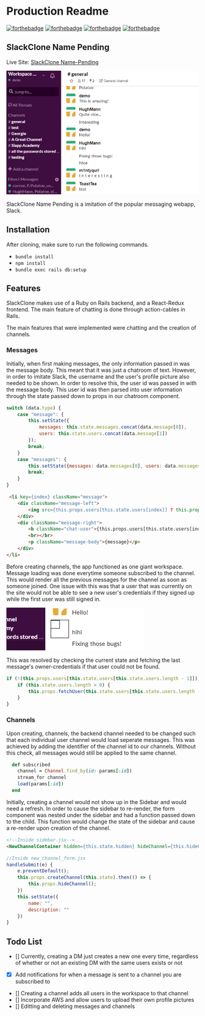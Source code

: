 # Production Readme

[![forthebadge](https://forthebadge.com/images/badges/made-with-javascript.svg)](https://forthebadge.com)  [![forthebadge](https://forthebadge.com/images/badges/made-with-ruby.svg)](https://forthebadge.com)  [![forthebadge](https://forthebadge.com/images/badges/uses-html.svg)](https://forthebadge.com)  [![forthebadge](https://forthebadge.com/images/badges/uses-css.svg)](https://forthebadge.com)

## SlackClone Name Pending

Live Site: [SlackClone Name-Pending](https://slack-clone-aa.herokuapp.com "Slack Clone")

![alt text][slackdemo]

[slackdemo]: https://github.com/saphknight/SlackClone-Name-Pending/blob/master/storage/slack-demo.PNG "Slack Demo"

SlackClone Name Pending is a imitation of the popular messaging webapp, Slack. 

## Installation

After cloning, make sure to run the following commands. 

* `bundle install`
* `npm install` 
* `bundle exec rails db:setup` 

## Features

SlackClone makes use of a Ruby on Rails backend, and a React-Redux frontend. The main feature of chatting is done through action-cables in Rails. 

The main features that were implemented were chatting and the creation of channels. 

### Messages

Initially, when first making messages, the only information passed in was the message body. This meant that it was just a chatroom of text. However, in order to imitate Slack, the username and the user's profile picture also needed to be shown. In order to resolve this, the user id was passed in with the message body. This user id was then parsed into user information through the state passed down to props in our chatroom component. 

```javascript
switch (data.type) {
    case "message": {
        this.setState({
            messages: this.state.messages.concat(data.message[0]),
            users: this.state.users.concat(data.message[1])
        });
        break;
    }
    case "messages": {
        this.setState({messages: data.messages[0], users: data.messages[1]});
        break;
    }
}
```
```HTML
 <li key={index} className="message">
    <div className="message-left">
        <img src={this.props.users[this.state.users[index]] ? this.props.users[this.state.users[index]].user_image_url : ""} className="profile-pic"></img>
    </div>
    <div className="message-right">
        <b className="chat-user">{this.props.users[this.state.users[index]] ? this.props.users[this.state.users[index]].username : ""}</b>    
        <br></br>
        <p className="message-body">{message}</p>
    </div>
</li>

```
Before creating channels, the app functioned as one giant workspace. Message loading was done everytime someone subscribed to the channel. This would render all the previous messages for the channel as soon as someone joined. One issue with this was that a user that was currently on the site would not be able to see a new user's credentials if they signed up while the first user was still signed in. 

![alt text][missinguser]

[missinguser]: https://github.com/saphknight/SlackClone-Name-Pending/blob/master/storage/missing-user.png "Missing User Info"


This was resolved by checking the current state and fetching the last message's owner-credentials if that user could not be found. 

```javascript 
if (!(this.props.users[this.state.users[this.state.users.length - 1]])) {
    if (this.state.users.length > 0) {
        this.props.fetchUser(this.state.users[this.state.users.length - 1])
    }
}
```



### Channels 
Upon creating, channels, the backend channel needed to be changed such that each individual user channel would load seperate messages. This was achieved by adding the identifier of the channel id to our channels. Without this check, all messages would still be applied to the same channel. 

```ruby
  def subscribed    
    channel = Channel.find_by(id: params[:id])
    stream_for channel
    load(params[:id])
  end
```

Initially, creating a channel would not show up in the Sidebar and would need a refresh. In order to cause the sidebar to re-render, the form component was nested under the sidebar and had a function passed down to the child. This function would change the state of the sidebar and cause a re-render upon creation of the channel. 

```HTML
<!--Inside sidebar.jsx-->
<NewChannelContainer hidden={this.state.hidden} hideChannel={this.hideChannel}/>
```

```javascript
//Inside new_channel_form.jsx
handleSubmit(e) {
    e.preventDefault();
    this.props.createChannel(this.state).then(() => {
        this.props.hideChannel();
    })
    this.setState({
        name: "",
        description: ""
    })
}
```

## Todo List 

- [] Currently, creating a DM just creates a new one every time, regardless of whether or not an existing DM with the same users exists or not
- [X] Add notifications for when a message is sent to a channel you are subscribed to
- [] Creating a channel adds all users in the workspace to that channel 
- [] Incorporate AWS and allow users to upload their own profile pictures 
- [] Editting and deleting messages and channels
